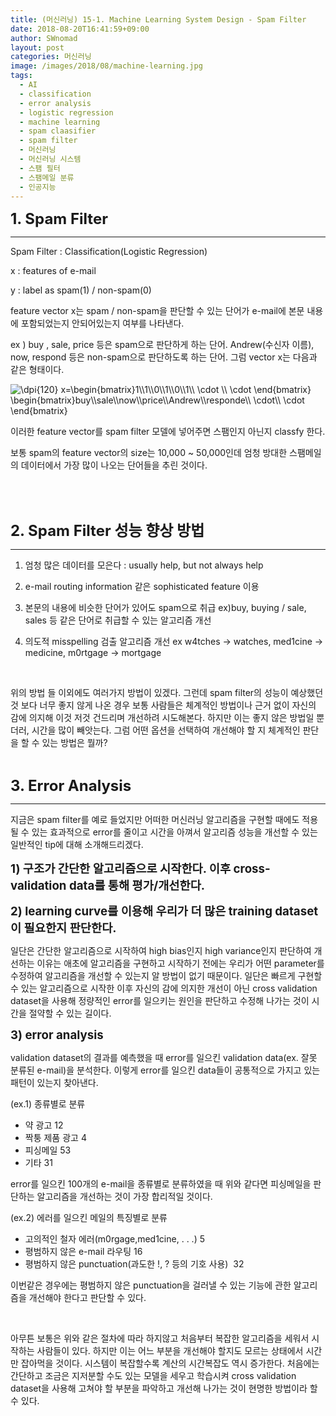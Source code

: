 ```yaml
---
title: (머신러닝) 15-1. Machine Learning System Design - Spam Filter
date: 2018-08-20T16:41:59+09:00
author: SWnomad
layout: post
categories: 머신러닝
image: /images/2018/08/machine-learning.jpg
tags:
  - AI
  - classification
  - error analysis
  - logistic regression
  - machine learning
  - spam claasifier
  - spam filter
  - 머신러닝
  - 머신러닝 시스템
  - 스팸 필터
  - 스팸메일 분류
  - 인공지능
---
```

<span style="font-size: 18pt;"><strong>1. Spam Filter</strong></span>

* * *

Spam Filter : Classification(Logistic Regression)

x : features of e-mail

y : label as spam(1) / non-spam(0)

feature vector x는 spam / non-spam을 판단할 수 있는 단어가 e-mail에 본문 내용에 포함되었는지 안되어있는지 여부를 나타낸다.

ex ) buy , sale, price 등은 spam으로 판단하게 하는 단어. Andrew(수신자 이름), now, respond 등은 non-spam으로 판단하도록 하는 단어. 그럼 vector x는 다음과 같은 형태이다.

<img src="https://latex.codecogs.com/gif.latex?\dpi{120}&space;x=\begin{bmatrix}1\\1\\0\\1\\0\\1\\&space;\cdot&space;\\&space;\cdot&space;\end{bmatrix}&space;\begin{bmatrix}buy\\sale\\now\\price\\Andrew\\responde\\&space;\cdot\\&space;\cdot&space;\end{bmatrix}" alt="\dpi{120} x=\begin{bmatrix}1\\1\\0\\1\\0\\1\\ \cdot \\ \cdot \end{bmatrix} \begin{bmatrix}buy\\sale\\now\\price\\Andrew\\responde\\ \cdot\\ \cdot \end{bmatrix}" align="absmiddle" /> 

이러한 feature vector를 spam filter 모델에 넣어주면 스팸인지 아닌지 classfy 한다.

보통 spam의 feature vector의 size는 10,000 ~ 50,000인데 엄청 방대한 스팸메일의 데이터에서 가장 많이 나오는 단어들을 추린 것이다.

&nbsp;

&nbsp;

<span style="font-size: 18pt;"><strong>2. Spam Filter 성능 향상 방법</strong></span>

* * *

1) 엄청 많은 데이터를 모은다 : usually help, but not always help

2) e-mail routing information 같은 sophisticated feature 이용

3) 본문의 내용에 비슷한 단어가 있어도 spam으로 취급 ex)buy, buying / sale, sales 등 같은 단어로 취급할 수 있는 알고리즘 개선

4) 의도적 misspelling 검출 알고리즘 개선 ex w4tches → watches, med1cine → medicine, m0rtgage → mortgage

&nbsp;

위의 방법 들 이외에도 여러가지 방법이 있겠다. 그런데 spam filter의 성능이 예상했던 것 보다 너무 좋지 않게 나온 경우 보통 사람들은 체계적인 방법이나 근거 없이 자신의 감에 의지해 이것 저것 건드리며 개선하려 시도해본다. 하지만 이는 좋지 않은 방법일 뿐더러, 시간을 많이 빼앗는다. 그럼 어떤 옵션을 선택하여 개선해야 할 지 체계적인 판단을 할 수 있는 방법은 뭘까?

&nbsp;

<span style="font-size: 18pt;"><strong>3. Error Analysis</strong></span>

* * *

지금은 spam filter를 예로 들었지만 어떠한 머신러닝 알고리즘을 구현할 때에도 적용될 수 있는 효과적으로 error를 줄이고 시간을 아껴서 알고리즘 성능을 개선할 수 있는 일반적인 tip에 대해 소개해드리겠다.

<span style="font-size: 14pt;"><strong>1) 구조가 간단한 알고리즘으로 시작한다. 이후 cross-validation data를 통해 평가/개선한다.</strong></span>

<span style="font-size: 14pt;"><strong>2) learning curve를 이용해 우리가 더 많은 training dataset이 필요한지 판단한다.</strong></span>

일단은 간단한 알고리즘으로 시작하여 high bias인지 high variance인지 판단하여 개선하는 이유는 애초에 알고리즘을 구현하고 시작하기 전에는 우리가 어떤 parameter를 수정하여 알고리즘을 개선할 수 있는지 알 방법이 없기 때문이다. 일단은 빠르게 구현할 수 있는 알고리즘으로 시작한 이후 자신의 감에 의지한 개선이 아닌 cross validation dataset을 사용해 정량적인 error를 일으키는 원인을 판단하고 수정해 나가는 것이 시간을 절약할 수 있는 길이다.

<span style="font-size: 14pt;"><strong>3) error analysis</strong></span>

validation dataset의 결과를 예측했을 때 error를 일으킨 validation data(ex. 잘못 분류된 e-mail)을 분석한다. 이렇게 error를 일으킨 data들이 공통적으로 가지고 있는 패턴이 있는지 찾아낸다.

(ex.1) 종류별로 분류

  * 약 광고 12
  * 짝퉁 제품 광고 4
  * 피싱메일 53
  * 기타 31

error를 일으킨 100개의 e-mail을 종류별로 분류하였을 때 위와 같다면 피싱메일을 판단하는 알고리즘을 개선하는 것이 가장 합리적일 것이다.

(ex.2) 에러를 일으킨 메일의 특징별로 분류

  * 고의적인 철자 에러(m0rgage,med1cine, . . .) 5
  * 평범하지 않은 e-mail 라우팅 16
  * 평범하지 않은 punctuation(과도한 !, ? 등의 기호 사용)  32

이번같은 경우에는 평범하지 않은 punctuation을 걸러낼 수 있는 기능에 관한 알고리즘을 개선해야 한다고 판단할 수 있다.

&nbsp;

아무튼 보통은 위와 같은 절차에 따라 하지않고 처음부터 복잡한 알고리즘을 세워서 시작하는 사람들이 있다. 하지만 이는 어느 부분을 개선해야 할지도 모르는 상태에서 시간만 잡아먹을 것이다. 시스템이 복잡할수록 계산의 시간복잡도 역시 증가한다. 처음에는 간단하고 조금은 지저분할 수도 있는 모델을 세우고 학습시켜 cross validation dataset을 사용해 고쳐야 할 부분을 파악하고 개선해 나가는 것이 현명한 방법이라 할 수 있다.